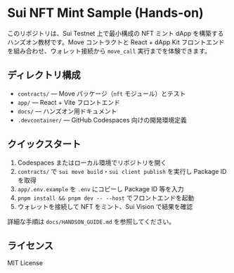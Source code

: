 # Sui NFT Mint Sample (Hands-on)

このリポジトリは、Sui Testnet 上で最小構成の NFT ミント dApp を構築するハンズオン教材です。Move コントラクトと React + dApp Kit フロントエンドを組み合わせ、ウォレット接続から `move_call` 実行までを体験できます。

## ディレクトリ構成

- `contracts/` — Move パッケージ（`nft` モジュール）とテスト
- `app/` — React + Vite フロントエンド
- `docs/` — ハンズオン用ドキュメント
- `.devcontainer/` — GitHub Codespaces 向けの開発環境定義

## クイックスタート

1. Codespaces またはローカル環境でリポジトリを開く
2. `contracts/` で `sui move build`・`sui client publish` を実行し Package ID を取得
3. `app/.env.example` を `.env` にコピーし Package ID 等を入力
4. `pnpm install && pnpm dev -- --host` でフロントエンドを起動
5. ウォレットを接続して NFT をミント、Sui Vision で結果を確認

詳細な手順は `docs/HANDSON_GUIDE.md` を参照してください。

## ライセンス

MIT License
